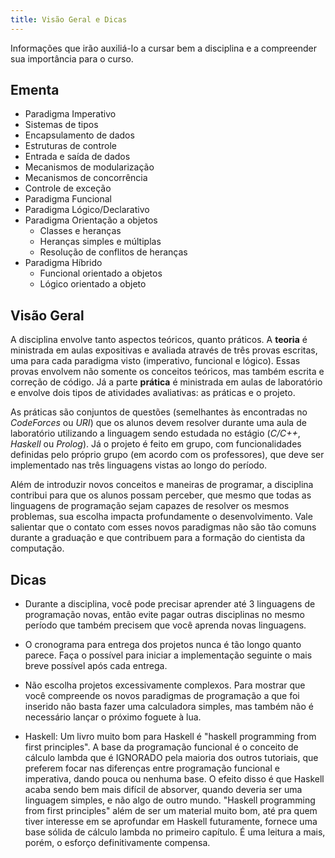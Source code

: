 ```yaml
---
title: Visão Geral e Dicas
---
```


Informações que irão auxiliá-lo a cursar bem a disciplina e a compreender sua importância para o curso.

## Ementa

- Paradigma Imperativo
- Sistemas de tipos
- Encapsulamento de dados
- Estruturas de controle
- Entrada e saída de dados
- Mecanismos de modularização
- Mecanismos de concorrência
- Controle de exceção
- Paradigma Funcional
- Paradigma Lógico/Declarativo
- Paradigma Orientação a objetos
    - Classes e heranças
    - Heranças simples e múltiplas
    - Resolução de conflitos de heranças
- Paradigma Híbrido
    - Funcional orientado a objetos 
    - Lógico orientado a objeto

## Visão Geral

A disciplina envolve tanto aspectos teóricos, quanto práticos. A **teoria** é ministrada em aulas expositivas e avaliada através de três provas escritas, uma para cada paradigma visto (imperativo, funcional e lógico). Essas provas envolvem não somente os conceitos teóricos, mas também escrita e correção de código. Já a parte **prática** é ministrada em aulas de laboratório e envolve dois tipos de atividades avaliativas: as práticas e o projeto.

As práticas são conjuntos de questões (semelhantes às encontradas no *CodeForces* ou *URI*) que os alunos devem resolver durante uma aula de laboratório utilizando a linguagem sendo estudada no estágio (*C/C++*, *Haskell* ou *Prolog*). Já o projeto é feito em grupo, com funcionalidades definidas pelo próprio grupo (em acordo com os professores), que deve ser implementado nas três linguagens vistas ao longo do período.

Além de introduzir novos conceitos e maneiras de programar, a disciplina contribui para que os alunos possam perceber, que mesmo que todas as linguagens de programação sejam capazes de resolver os mesmos problemas, sua escolha impacta profundamente o desenvolvimento. Vale salientar que o contato com esses novos paradigmas não são tão comuns durante a graduação e que contribuem para a formação do cientista da computação.

## Dicas

- Durante a disciplina, você pode precisar aprender até 3 linguagens de programação novas, então evite pagar outras disciplinas no mesmo período que também precisem que você aprenda novas linguagens.

- O cronograma para entrega dos projetos nunca é tão longo quanto parece. Faça o possível para iniciar a implementação seguinte o mais breve possível após cada entrega.

- Não escolha projetos excessivamente complexos. Para mostrar que você compreende os novos paradigmas de programação a que foi inserido não basta fazer uma calculadora simples, mas também não é necessário lançar o próximo foguete à lua.
- Haskell: Um livro muito bom para Haskell é "haskell programming from first principles". A base da programação funcional é o conceito de cálculo lambda que é IGNORADO pela maioria dos outros tutoriais, que preferem focar nas diferenças entre programação funcional e imperativa, dando pouca ou nenhuma base. O efeito disso é que Haskell acaba sendo bem mais difícil de absorver, quando deveria ser uma linguagem simples, e não algo de outro mundo. "Haskell programming from first principles" além de ser um material muito bom, até pra quem tiver interesse em se aprofundar em Haskell futuramente, fornece uma base sólida de cálculo lambda no primeiro capítulo. É uma leitura a mais, porém, o esforço definitivamente compensa.
